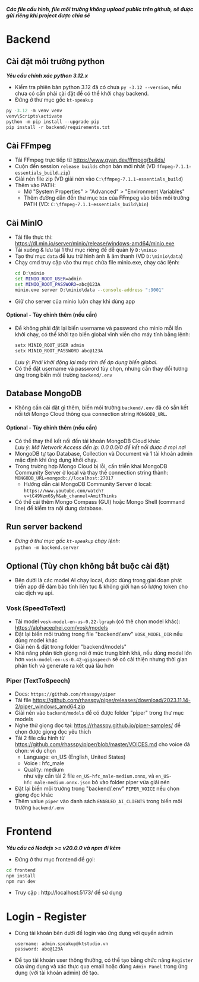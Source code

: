 **_Các file cấu hình, file môi trường không upload public trên github, sẽ được gửi riêng khi project được chia sẽ_**

# Backend

## Cài đặt môi trường python

**_Yêu cầu chính xác python 3.12.x_**

- Kiểm tra phiên bản python 3.12 đã có chưa `py -3.12 --version`, nếu chưa có cần phải cài đặt để có thể khởi chạy backend.
- Đứng ở thư mục gốc `kt-speakup`

```python
py -3.12 -m venv venv
venv\Scripts\activate
python -m pip install --upgrade pip
pip install -r backend/requirements.txt
```

## Cài FFmpeg

- Tải FFmpeg trực tiếp từ https://www.gyan.dev/ffmpeg/builds/
- Cuộn đến session `release builds` chọn bản mới nhất (VD `ffmpeg-7.1.1-essentials_build.zip`)
- Giải nén file zip (VD giải nén vào `C:\ffmpeg-7.1.1-essentials_build`)
- Thêm vào PATH:
  - Mở "System Properties" > "Advanced" > "Environment Variables"
  - Thêm đường dẫn đến thư mục `bin` của FFmpeg vào biến môi trường PATH (VD: `C:\ffmpeg-7.1.1-essentials_build\bin`)

## Cài MinIO

- Tải file thực thi:\
  https://dl.min.io/server/minio/release/windows-amd64/minio.exe
- Tải xuống & lưu tại 1 thư mục riêng để dễ quản lý `D:\minio`
- Tạo thư mục `data` để lưu trữ hình ảnh & âm thanh (VD `D:\minio\data`)
- Chạy cmd truy cập vào thư mục chứa file minio.exe, chạy các lệnh:
  ```cmd
  cd D:\minio
  set MINIO_ROOT_USER=admin
  set MINIO_ROOT_PASSWORD=abc@123A
  minio.exe server D:\minio\data --console-address ":9001"
  ```
- Giữ cho server của minio luôn chạy khi dùng app

#### Optional - Tùy chỉnh thêm (nếu cần)

- Để không phải đặt lại biến username và password cho minio mỗi lần khởi chạy, có thể khởi tạo biến global vĩnh viễn cho máy tính bằng lệnh:
  ```cmd
  setx MINIO_ROOT_USER admin
  setx MINIO_ROOT_PASSWORD abc@123A
  ```
  _Lưu ý: Phải khởi động lại máy tính để áp dụng biến global._
- Có thể đặt username và password tùy chọn, nhưng cần thay đổi tương ứng trong biến môi trường `backend/.env`

## Database MongoDB

- Không cần cài đặt gì thêm, biến môi trường `backend/.env` đã có sẵn kết nối tới Mongo Cloud thông qua connection string `MONGODB_URL`.

#### Optional - Tùy chỉnh thêm (nếu cần)

- Có thể thay thế kết nối đến tài khoản MongoDB Cloud khác\
  _Lưu ý: Mở Network Access đến ip: 0.0.0.0/0 để kết nối được ở mọi nơi_
- MongoDB tự tạo Database, Collection và Document và 1 tài khoản admin mặc định khi ứng dụng khởi chạy.
- Trong trường hợp Mongo Cloud bị lỗi, cần triển khai MongoDB Community Server ở local và thay thế connection string thành: `MONGODB_URL=mongodb://localhost:27017`
  - Hướng dẫn cài MongoDB Community Server ở local:\
    `https://www.youtube.com/watch?v=tC49Nzm6SyM&ab_channel=AmitThinks`
- Có thể cài thêm Mongo Compass (GUI) hoặc Mongo Shell (command line) để kiểm tra nội dung database.

## Run server backend

- _Đứng ở thư mục gốc `kt-speakup` chạy lệnh:_\
  `python -m backend.server`

## Optional (Tùy chọn không bắt buộc cài đặt)

- Bên dưới là các model AI chạy local, được dùng trong giai đoạn phát triển app để đảm bảo tính liên tục & không giới hạn số lượng token cho các dịch vụ api.

### Vosk (SpeedToText)

- Tải model `vosk-model-en-us-0.22-lgraph` (có thẻ chọn model khác):\
  https://alphacephei.com/vosk/models
- Đặt lại biến môi trường trong file "backend/.env" `VOSK_MODEL_DIR` nếu dùng model khác
- Giải nén & đặt trong folder "backend/models"
- Khả năng phân tích giọng nói ở mức trung bình khá, nếu dùng model lớn hơn `vosk-model-en-us-0.42-gigaspeech` sẽ có cải thiện nhưng thời gian phân tích và generate ra kết quả lâu hơn

### Piper (TextToSpeech)

- Docs: `https://github.com/rhasspy/piper`
- Tải file https://github.com/rhasspy/piper/releases/download/2023.11.14-2/piper_windows_amd64.zip
- Giải nén vào `backend/models` để có được folder "piper" trong thư mục models
- Nghe thử giọng đọc tại: https://rhasspy.github.io/piper-samples/ để chọn được giọng đọc yêu thích
- Tải 2 file cấu hình từ https://github.com/rhasspy/piper/blob/master/VOICES.md cho voice đã chọn: ví dụ chọn
  - Language: en_US (English, United States)
  - Voice : hfc_male
  - Quality: medium\
    như vậy cần tải 2 file `en_US-hfc_male-medium.onnx`, và `en_US-hfc_male-medium.onnx.json` bỏ vào folder piper vừa giải nén
- Đặt lại biến môi trường trong "backend/.env" `PIPER_VOICE` nếu chọn giọng đọc khác
- Thêm value `piper` vào danh sách `ENABLED_AI_CLIENTS` trong biến môi trường `backend/.env`

# Frontend

**_Yêu cầu có Nodejs >= v20.0.0 và npm đi kèm_**

- Đứng ở thư mục frontend để gọi:

```cmd
cd frontend
npm install
npm run dev
```

- Truy cập : http://localhost:5173/ để sử dụng

# Login - Register

- Dùng tài khoản bên dưới để login vào ứng dụng với quyền admin
  ```
  username: admin.speakup@ktstudio.vn
  password: abc@123A
  ```
- Để tạo tài khoản user thông thường, có thể tạo bằng chức năng `Register` của ứng dụng và xác thực qua email hoặc dùng `Admin Panel` trong ứng dụng (với tài khoản admin) để tạo.
